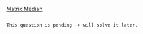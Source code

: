 [Matrix Median](https://www.scaler.com/academy/mentee-dashboard/class/34558/assignment/problems/357?navref=cl_tt_lst_nm)


```

This question is pending -> will solve it later.

```
